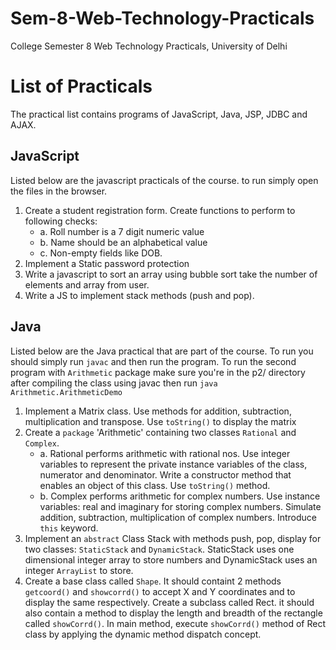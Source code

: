 # Sem-8-Web-Technology-Practicals
College Semester 8 Web Technology Practicals, University of Delhi

# List of Practicals

The practical list contains programs of JavaScript, Java, JSP, JDBC and AJAX.

## JavaScript
Listed below are the javascript practicals of the course. to run simply open the files in the browser.
1. Create a student registration form. Create functions to perform to following checks:
    - a. Roll number is a 7 digit numeric value
    - b. Name should be an alphabetical value
    - c. Non-empty fields like DOB.
2. Implement a Static password protection
3. Write a javascript to sort an array using bubble sort take the number of elements and array from user.
4. Write a JS to implement stack methods (push and pop).

## Java
Listed below are the Java practical that are part of the course. To run you should simply run `javac` and then run the program. To run the second program with `Arithmetic` package make sure you're in the p2/ directory after compiling the class using javac then run `java Arithmetic.ArithmeticDemo`
1. Implement a Matrix class. Use methods for addition, subtraction, multiplication and transpose. Use `toString()` to display the matrix
2. Create a `package` 'Arithmetic' containing two classes `Rational` and `Complex`.
    - a. Rational performs arithmetic with rational nos. Use integer variables to represent the private instance variables of the class, numerator and denominator. Write a constructor method that enables an object of this class. Use `toString()` method.
    - b. Complex performs arithmetic for complex numbers. Use instance variables: real and imaginary for storing complex numbers. Simulate addition, subtraction, multiplication of complex numbers. Introduce `this` keyword.
3. Implement an `abstract` Class Stack with methods push, pop, display for two classes: `StaticStack` and `DynamicStack`. StaticStack uses one dimensional integer array to store numbers and DynamicStack uses an integer `ArrayList` to store.
4. Create a base class called `Shape`. It should containt 2 methods `getcoord()` and `showcorrd()` to accept X and Y coordinates and to display the same respectively. Create a subclass called Rect. it should also contain a method to display the length and breadth of the rectangle called `showCorrd()`. In main method, execute `showCorrd()` method of Rect class by applying the dynamic method dispatch concept.    
